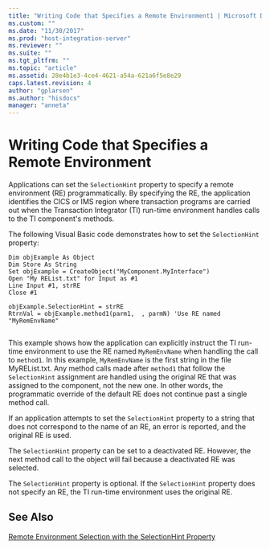 ```yaml
---
title: "Writing Code that Specifies a Remote Environment1 | Microsoft Docs"
ms.custom: ""
ms.date: "11/30/2017"
ms.prod: "host-integration-server"
ms.reviewer: ""
ms.suite: ""
ms.tgt_pltfrm: ""
ms.topic: "article"
ms.assetid: 28e4b1e3-4ce4-4621-a54a-621a6f5e8e29
caps.latest.revision: 4
author: "gplarsen"
ms.author: "hisdocs"
manager: "anneta"
---
```

# Writing Code that Specifies a Remote Environment
Applications can set the `SelectionHint` property to specify a remote environment (RE) programmatically. By specifying the RE, the application identifies the CICS or IMS region where transaction programs are carried out when the Transaction Integrator (TI) run-time environment handles calls to the TI component's methods.  
  
 The following Visual Basic code demonstrates how to set the `SelectionHint` property:  
  
```  
Dim objExample As Object  
Dim Store As String  
Set objExample = CreateObject("MyComponent.MyInterface")  
Open "My REList.txt" for Input as #1  
Line Input #1, strRE  
Close #1  
  
objExample.SelectionHint = strRE  
RtrnVal = objExample.method1(parm1,  , parmN) 'Use RE named "MyRemEnvName"  
  
```  
  
 This example shows how the application can explicitly instruct the TI run-time environment to use the RE named `MyRemEnvName` when handling the call to `method1`. In this example, `MyRemEnvName` is the first string in the file MyREList.txt. Any method calls made after `method1` that follow the `SelectionHint` assignment are handled using the original RE that was assigned to the component, not the new one. In other words, the programmatic override of the default RE does not continue past a single method call.  
  
 If an application attempts to set the `SelectionHint` property to a string that does not correspond to the name of an RE, an error is reported, and the original RE is used.  
  
 The `SelectionHint` property can be set to a deactivated RE. However, the next method call to the object will fail because a deactivated RE was selected.  
  
 The `SelectionHint` property is optional. If the `SelectionHint` property does not specify an RE, the TI run-time environment uses the original RE.  
  
## See Also  
 [Remote Environment Selection with the SelectionHint Property](../core/remote-environment-selection-with-the-selectionhint-property2.md)